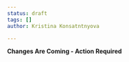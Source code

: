 ```yaml
---
status: draft
tags: []
author: Kristina Konsatntnyova

---
```

**Changes Are Coming - Action Required**